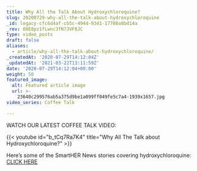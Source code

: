 ```yaml
---
title: Why All the Talk About Hydroxychloroquine?
slug: 20200729-why-all-the-talk-about-hydroxychloroquine
_id: legacy-cfc6d4af-cb5c-494d-93d1-17708a8bd14a
_rev: O8E8pz1fLwnc3fN7JVF8JC
type: video_posts
draft: false
aliases:
  - article/why-all-the-talk-about-hydroxychloroquine/
_createdAt: '2020-07-29T14:12:04Z'
_updatedAt: '2021-03-22T13:11:59Z'
date: '2020-07-29T14:12:04+00:00'
weight: 50
featured_image:
  alt: Featured article image
  url: >-
    23640c299576ab5a375d9be1a099ff049fe5c7a4-1939x1657.jpg
video_series: Coffee Talk

---
```

WATCH OUR LATEST COFFEE TALK VIDEO:

{{< youtube id="b_tCq7Ra7K4" title="Why All The Talk about Hydroxychloroquine?" >}}

Here’s some of the SmartHER News stories covering hydroxychloroquine: [CLICK HERE](https://smarthernews.com/?s=hydroxychloroquine)
